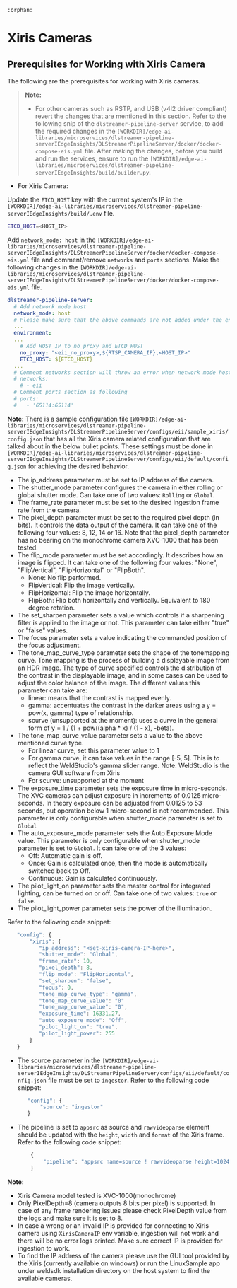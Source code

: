 ```{eval-rst}
:orphan:
```
# Xiris Cameras

## Prerequisites for Working with Xiris Camera

The following are the prerequisites for working with Xiris cameras.

> **Note:**
>
> - For other cameras such as RSTP, and USB (v4l2 driver compliant) revert the changes that are mentioned in this section. Refer to the following snip of the `dlstreamer-pipeline-server` service, to add the required changes in the `[WORKDIR]/edge-ai-libraries/microservices/dlstreamer-pipeline-serverIEdgeInsights/DLStreamerPipelineServer/docker/docker-compose-eis.yml` file. After making the changes, before you build and run the services, ensure to run the `[WORKDIR]/edge-ai-libraries/microservices/dlstreamer-pipeline-serverIEdgeInsights/build/builder.py`.

- For Xiris Camera:

Update the `ETCD_HOST` key with the current system's IP in the `[WORKDIR]/edge-ai-libraries/microservices/dlstreamer-pipeline-serverIEdgeInsights/build/.env` file.

```sh
ETCD_HOST=<HOST_IP>
```

Add `network_mode: host` in the `[WORKDIR]/edge-ai-libraries/microservices/dlstreamer-pipeline-serverIEdgeInsights/DLStreamerPipelineServer/docker/docker-compose-eis.yml` file and comment/remove `networks` and `ports` sections.
Make the following changes in the `[WORKDIR]/edge-ai-libraries/microservices/dlstreamer-pipeline-serverIEdgeInsights/DLStreamerPipelineServer/docker/docker-compose-eis.yml` file.

```yaml
dlstreamer-pipeline-server:
  # Add network mode host
  network_mode: host
  # Please make sure that the above commands are not added under the environment section and also take care about the indentations in the compose file.
  ...
  environment:
  ...
    # Add HOST_IP to no_proxy and ETCD_HOST
    no_proxy: "<eii_no_proxy>,${RTSP_CAMERA_IP},<HOST_IP>"
    ETCD_HOST: ${ETCD_HOST}
  ...
  # Comment networks section will throw an error when network mode host is used.
  # networks:
    # - eii
  # Comment ports section as following
  # ports:
  #   - '65114:65114'
```

**Note:** There is a sample configuration file `[WORKDIR]/edge-ai-libraries/microservices/dlstreamer-pipeline-serverIEdgeInsights/DLStreamerPipelineServer/configs/eii/sample_xiris/config.json` that has all the Xiris camera related configuration that are talked about in the below bullet points. These settings must be done in `[WORKDIR]/edge-ai-libraries/microservices/dlstreamer-pipeline-serverIEdgeInsights/DLStreamerPipelineServer/configs/eii/default/config.json` for achieving the desired behavior.

- The ip_address parameter must be set to IP address of the camera.
- The shutter_mode parameter configures the camera in either rolling or global shutter mode. Can take one of two values: `Rolling` or `Global`.
- The frame_rate parameter must be set to the desired ingestion frame rate from the camera.
- The pixel_depth parameter must be set to the required pixel depth (in bits). It controls the data output of the camera. It can take one of the following four values: 8, 12, 14 or 16. Note that the pixel_depth parameter has no bearing on the monochrome camera XVC-1000 that has been tested.
- The flip_mode parameter must be set accordingly. It describes how an image is flipped. It can take one of the following four values: "None", "FlipVertical", "FlipHorizontal" or "FlipBoth".
  - None: No flip performed.
  - FlipVertical: Flip the image vertically.
  - FlipHorizontal: Flip the image horizontally.
  - FlipBoth: Flip both horizontally and vertically. Equivalent to 180 degree rotation.
- The set_sharpen parameter sets a value which controls if a sharpening filter is applied to the image or not. This parameter can take either "true" or "false" values.
- The focus parameter sets a value indicating the commanded position of the focus adjustment.
- The tone_map_curve_type parameter sets the shape of the tonemapping curve. Tone mapping is the process of building a displayable image from an HDR image. The type of curve specified controls the distribution of the contrast in the displayable image, and in some cases can be used to adjust the color balance of the image. The different values this parameter can take are:
  - linear: means that the contrast is mapped evenly.
  - gamma: accentuates the contrast in the darker areas using a y = pow(x, gamma) type of relationship.
  - scurve (unsupported at the moment): uses a curve in the general form of y = 1 / (1 + pow((alpha * x) / (1 - x), -beta).
- The tone_map_curve_value parameter sets a value to the above mentioned curve type.
  - For linear curve, set this parameter value to 1
  - For gamma curve, it can take values in the range [-5, 5]. This is to reflect the WeldStudio's gamma slider range. Note: WeldStudio is the camera GUI software from Xiris
  - For scurve: unsupported at the moment
- The exposure_time parameter sets the exposure time in micro-seconds. The XVC cameras can adjust exposure in increments of 0.0125 micro-seconds. In theory exposure can be adjusted from 0.0125 to 53 seconds, but operation below 1 micro-second is not recommended. This parameter is only configurable when shutter_mode parameter is set to `Global`
- The auto_exposure_mode parameter sets the Auto Exposure Mode value. This parameter is only configurable when shutter_mode parameter is set to `Global`. It can take one of the 3 values:
  - Off: Automatic gain is off.
  - Once: Gain is calculated once, then the mode is automatically switched back to Off.
  - Continuous: Gain is calculated continuously.
- The pilot_light_on parameter sets the master control for integrated lighting, can be turned on or off. Can take one of two values: `true` or `false`.
- The pilot_light_power parameter sets the power of the illumination.

Refer to the following code snippet:

  ```javascript
     "config": {
         "xiris": {
            "ip_address": "<set-xiris-camera-IP-here>",
            "shutter_mode": "Global",
            "frame_rate": 10,
            "pixel_depth": 8,
            "flip_mode": "FlipHorizontal",
            "set_sharpen": "false",
            "focus": 0,
            "tone_map_curve_type": "gamma",
            "tone_map_curve_value": "0"
            "tone_map_curve_value": "0",
            "exposure_time": 16331.27,
            "auto_exposure_mode": "Off",
            "pilot_light_on": "true",
            "pilot_light_power": 255
         }
     }
  ```

- The source parameter in the `[WORKDIR]/edge-ai-libraries/microservices/dlstreamer-pipeline-serverIEdgeInsights/DLStreamerPipelineServer/configs/eii/default/config.json` file must be set to `ingestor`. Refer to the following code snippet:

  ```javascript
     "config": {
         "source": "ingestor"
     }
  ```

- The pipeline is set to `appsrc` as source and `rawvideoparse` element should be updated with the `height`, `width` and `format` of the Xiris frame. Refer to the following code snippet:

  ```javascript
      {
          "pipeline": "appsrc name=source ! rawvideoparse height=1024 width=1280 format=gray8 ! videoconvert ! video/x-raw,format=BGR ! appsink name=destination"
      }
  ```

**Note:**

- Xiris Camera model tested is XVC-1000(monochrome)
- Only PixelDepth=8 (camera outputs 8 bits per pixel) is supported. In case of any frame rendering issues please check PixelDepth value from the logs and make sure it is set to 8.
- In case a wrong or an invalid IP is provided for connecting to Xiris camera using `XirisCameraIP` env variable, ingestion will not work and there will be no error logs printed. Make sure correct IP is provided for ingestion to work.
- To find the IP address of the camera please use the GUI tool provided by the Xiris (currently available on windows) or run the LinuxSample app under weldsdk installation directory on the host system to find the available cameras.
